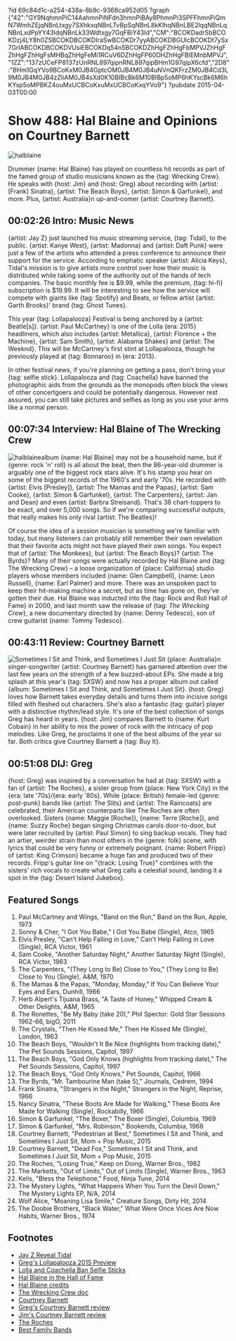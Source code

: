 ?id 69c84d1c-a254-438a-8b9c-9368ca952d05
?graph {"42":"GY9NqhmnPiC14AahmnPiNFdn3hmnPiBAy8PhmnPi3SPFFhmnPiQmN7WmhZEjqNBnLtxgy7SXhkxqNBnLTvBpSqNBnL8kKlhqNBnLBE2lqqNBnLqNBnLxdPpYY43IdqNBnLk33Wdtxgy7GqFBiY43Id","CM":"BCOKDadrSbBCOKDzj4LY8h0ZSBCOKDBCOKDIraSwBCOKDr7yyABCOKDBGUlcBCOKDt7ySx7GrlABCOKDBCOKDVUsiEBCOKDq54n5BCOKDZhHgFZhHgFbMPVJZhHgFZhHgFZhHgFsMHBqZhHgFeMi1RCuV6DZhHgFP60DHZhHgFBIEMnbMPVJ","1ZZ":"137zUCeFP8137zUnRNL897qipnRNL897qipBHm1G97qipX6cfd","2D8":"BHm1GqYVo9BCoKxM0JB4GptcOM0JB4M0JB4uNVnQKFrzZM0JB4Cd3L9M0JB4M0JB4zZIiAM0JB4sXd0K10BIBcBk6M10BIBp5oMP6hKYscBk6M6hKYsp5oMPBKZ4ouMxUCBCoKxuMxUCBCoKxqYVo9"}
?pubdate 2015-04-03T00:00

# Show 488: Hal Blaine and Opinions on Courtney Barnett

![halblaine](https://static.soundopinions.org/images/2015/halblaine_web.jpg)

Drummer {name: Hal Blaine} has played on countless hit records as part of the famed group of studio musicians known as the {tag: Wrecking Crew}. He speaks with {host: Jim} and {host: Greg} about recording with {artist: [Frank] Sinatra}, {artist: The Beach Boys}, {artist: Simon & Garfunkel}, and more. Plus, {artist: Australia}n up-and-comer {artist: Courtney Barnett}.


## 00:02:26 Intro: Music News
{artist: Jay Z} just launched his music streaming service, {tag: Tidal}, to the public. {artist: Kanye West}, {artist: Madonna} and {artist: Daft Punk} were just a few of the artists who attended a press conference to announce their support for the service. According to emphatic speaker {artist: Alicia Keys}, Tidal's mission is to give artists more control over how their music is distributed while taking some of the authority out of the hands of tech companies. The basic monthly fee is $9.99, while the premium, {tag: hi-fi} subscription is $19.99. It will be interesting to see how the service will compete with giants like {tag: Spotify} and Beats, or fellow artist {artist: Garth Brooks}' brand {tag: Ghost Tunes}.

This year {tag: Lollapalooza} Festival is being anchored by a {artist: Beatle[s]}. {artist: Paul McCartney} is one of the Lolla {era: 2015} headliners, which also includes {artist: Metallica}, {artist: Florence + the Machine}, {artist: Sam Smith}, {artist: Alabama Shakes} and {artist: The Weeknd}. This will be McCartney's first stint at Lollapalooza, though he previously played at {tag: Bonnaroo} in {era: 2013}.

In other festival news, if you're planning on getting a pass, don't bring your {tag: selfie stick}. Lollapalooza and {tag: Coachella} have banned the photographic aids from the grounds as the monopods often block the views of other concertgoers and could be potentially dangerous. However rest assured, you can still take pictures and selfies as long as you use your arms like a normal person.

## 00:07:34 Interview: Hal Blaine of The Wrecking Crew
![halblainealbum](https://static.soundopinions.org/assets/488/CM0.jpg)
{name: Hal Blaine} may not be a household name, but if {genre: rock 'n' roll} is all about the beat, then the 86-year-old drummer is arguably one of the biggest rock stars alive. It's his stamp you hear on some of the biggest records of the 1960's and early '70s. He recorded with {artist: Elvis [Presley]}, {artist: The Mamas and the Papas}, {artist: Sam Cooke}, {artist: Simon & Garfunkel}, {artist: The Carpenters}, {artist: Jan and Dean} and even {artist: Barbra Streisand}. That's 38 chart-toppers to be exact, and over 5,000 songs. So if we're comparing successful outputs, that really makes his only rival {artist: The Beatles}!

Of course the idea of a session musician is something we're familiar with today, but many listeners can probably still remember their own revelation that their favorite acts might not have played their own songs. You expect that of {artist: The Monkees}, but {artist: The Beach Boys}? {artist: The Byrds}? Many of their songs were actually recorded by Hal Blaine and {tag: The Wrecking Crew} – a loose organization of {place: California} studio players whose members included {name: Glen Campbell}, {name: Leon Russell}, {name: Earl Palmer} and more. There was an unspoken pact to keep their hit-making machine a secret, but as time has gone on, they've gotten their due. Hal Blaine was inducted into the {tag: Rock and Roll Hall of Fame} in 2000, and last month saw the release of {tag: *The Wrecking Crew*}, a new documentary directed by {name: Denny Tedesco}, son of crew guitarist {name: Tommy Tedesco}. 


## 00:43:11 Review: Courtney Barnett
![Sometimes I Sit and Think, and Sometimes I Just Sit](https://static.soundopinions.org/assets/488/1ZZ0.jpg)
 {place: Australia}n singer-songwriter {artist: Courtney Barnett} has garnered attention over the last few years on the strength of a few buzzed-about EPs. She made a big splash at this year's {tag: SXSW} and now has a proper album out called {album: Sometimes I Sit and Think, and Sometimes I Just Sit}. {host: Greg} loves how Barnett takes everyday details and turns them into incisive songs filled with fleshed out characters. She's also a fantastic {tag: guitar} player with a distinctive rhythm/lead style. It's one of the best collection of songs Greg has heard in years. {host: Jim} compares Barnett to {name: Kurt Cobain} in her ability to mix the power of rock with the intricacy of pop melodies. Like Greg, he proclaims it one of the best albums of the year so far. Both critics give Courtney Barnett a {tag: Buy It}.


## 00:51:08 DIJ: Greg
{host: Greg} was inspired by a conversation he had at {tag: SXSW} with a fan of {artist: The Roches}, a sister group from {place: New York City} in the {era: late '70s}/{era: early '80s}. While {place: British} female-led {genre: post-punk} bands like {artist: The Slits} and {artist: The Raincoats} are celebrated, their American counterparts like The Roches are often overlooked. Sisters {name: Maggie [Roche]}, {name: Terre [Roche]}, and {name: Suzzy Roche} began singing Christmas carols door-to-door, but were later recruited by {artist: Paul Simon} to sing backup vocals. They had an artier, weirder strain than most others in the {genre: folk} scene, with lyrics that could be very funny or extremely poignant. {name: Robert Fripp} of {artist: King Crimson} became a huge fan and produced two of their records. Fripp's guitar line on "{track: Losing True}" combines with the sisters' rich vocals to create what Greg calls a celestial sound, landing it a spot in the {tag: Desert Island Jukebox}.

## Featured Songs

1. Paul McCartney and Wings, "Band on the Run," Band on the Run, Apple, 1973 
1. Sonny & Cher, "I Got You Babe," I Got You Babe (Single), Atco, 1965 
1. Elvis Presley, "Can't Help Falling in Love," Can't Help Falling in Love (Single), RCA Victor, 1961 
1. Sam Cooke, "Another Saturday Night," Another Saturday Night (Single), RCA Victor, 1963 
1. The Carpenters, "(They Long to Be) Close to You," (They Long to Be) Close to You (Single), A&M, 1970 
1. The Mamas & the Papas, "Monday, Monday," If You Can Believe Your Eyes and Ears, Dunhill, 1966 
1. Herb Alpert's Tijuana Brass, "A Taste of Honey," Whipped Cream & Other Delights, A&M, 1965 
1. The Ronettes, "Be My Baby (take 20)," Phil Spector: Gold Star Sessions 1962-66, bigO, 2011 
1. The Crystals, "Then He Kissed Me," Then He Kissed Me (Single), London, 1963 
1. The Beach Boys, "Wouldn't It Be Nice (highlights from tracking date)," The Pet Sounds Sessions, Capitol, 1997
1. The Beach Boys, "God Only Knows (highlights from tracking date)," The Pet Sounds Sessions, Capitol, 1997 
1. The Beach Boys, "God Only Knows," Pet Sounds, Capitol, 1966
1. The Byrds, "Mr. Tambourine Man (take 5)," Journals, Cedrem, 1994
1. Frank Sinatra, "Strangers in the Night," Strangers in the Night, Reprise, 1966 
1. Nancy Sinatra, "These Boots Are Made for Walking," These Boots Are Made for Walking (Single), Rockabilly, 1966 
1. Simon & Garfunkel, "The Boxer," The Boxer (Single), Columbia, 1969 
1. Simon & Garfunkel, "Mrs. Robinson," Bookends, Columbia, 1968 
1. Courtney Barnett, "Pedestrian at Best," Sometimes I Sit and Think, and Sometimes I Just Sit, Mom + Pop Music, 2015 
1. Courtney Barnett, "Dead Fox," Sometimes I Sit and Think, and Sometimes I Just Sit, Mom + Pop Music, 2015 
1. The Roches, "Losing True," Keep on Doing, Warner Bros., 1982
1. The Marketts, "Out of Limits," Out of Limits (Single), Warner Bros., 1963 
1. Kelis, "Bless the Telephone," Food, Ninja Tune, 2014 
1. The Mystery Lights, "What Happens When You Turn the Devil Down," The Mystery Lights EP, N/A, 2014
1. Wolf Alice, "Moaning Lisa Smile," Creature Songs, Dirty Hit, 2014
1. The Doobie Brothers, "Black Water," What Were Once Vices Are Now Habits, Warner Bros., 1974 


## Footnotes
- [Jay Z Reveal Tidal](http://www.nytimes.com/2015/03/31/business/media/jay-z-reveals-plans-for-tidal-a-streaming-music-service.html?_r=1)
- [Greg's Lollapalooza 2015 Preview](http://www.chicagotribune.com/entertainment/music/chi-lollapalooza-2015-lineup-20150324-column.html)
- [Lolla and Coachella Ban Selfie Sticks](http://time.com/3762924/coachella-lollapalooza-selfie-stick-ban/)
- [Hal Blaine in the Hall of Fame](https://rockhall.com/inductees/hal-blaine/bio/)
- [Hal Blaine credits](http://en.wikipedia.org/wiki/List_of_recordings_of_songs_Hal_Blaine_has_played_on)
- [The Wrecking Crew doc](http://www.wreckingcrewfilm.com/)
- [Courtney Barnett](http://courtneybarnett.com.au/)
- [Greg's Courtney Barnett review](http://www.chicagotribune.com/entertainment/music/chi-courtney-barnett-album-review-20150325-column.html)
- [Jim's Courtney Barnett review](http://www.wbez.org/blogs/jim-derogatis/2015-04/courtney-barnett-voice-you-need-hear-111811)
- [The Roches](http://roches.com/)
- [Best Family Bands](/show/394/)
